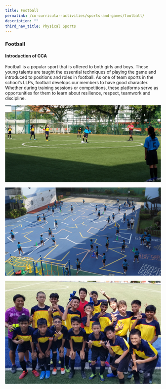 ```yaml
---
title: Football
permalink: /co-curricular-activities/sports-and-games/football/
description: ""
third_nav_title: Physical Sports
---
```

### **Football**

#### **Introduction of CCA**
Football is a popular sport that is offered to both girls and boys. These young talents are taught the essential techniques of playing the game and introduced to positions and roles in football. As one of team sports in the school’s LLPs, football develops our members to have good character. Whether during training sessions or competitions, these platforms serve as opportunities for them to learn about resilience, respect, teamwork and discipline.


![](/images/2023%20CCA/Football%201.jpg)

![](/images/2023%20CCA/Football%202.jpg)

![](/images/2023%20CCA/Football%203.jpg)